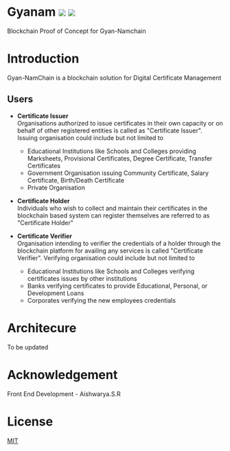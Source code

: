 # Gyanam ![](https://img.shields.io/badge/Project-Nam-ff69b4.svg) ![](https://img.shields.io/badge/Namchain-WIP-Blue.svg) 



Blockchain Proof of Concept for Gyan-Namchain

# Introduction
Gyan-NamChain is a blockchain solution for Digital Certificate Management

## Users
  - **Certificate Issuer** <br/>
      Organisations authorized to issue certificates in their own capacity or on behalf of other registered entities is called as                 "Certificate Issuer". Issuing organisation could include but not limited to
      - Educational Institutions like Schools and Colleges providing Marksheets, Provisional Certificates, Degree Certificate, Transfer             Certificates
      - Government Organisation issuing Community Certificate, Salary Certificate, Birth/Death Certificate
      - Private Organisation
      
   - **Certificate Holder** <br/>
      Individuals who wish to collect and maintain their certificates in the blockchain based system can register themselves are                referred to as "Certificate Holder"
      
   - **Certificate Verifier** <br/>
      Organisation intending to verifier the credentials of a holder through the blockchain platform for availing any services is called       "Certificate Verifier". Verifying organisation could include but not limited to
      - Educational Institutions like Schools and Colleges verifying certificates issues by other institutions
      - Banks verifying certificates to provide Educational, Personal, or Development Loans
      - Corporates verifying the new employees credentials 
      
# Architecure
To be updated

# Acknowledgement
Front End Development - Aishwarya.S.R 

# License

[MIT](https://github.com/ramagururadhakrishnan/NamChain/blob/master/MIT)

